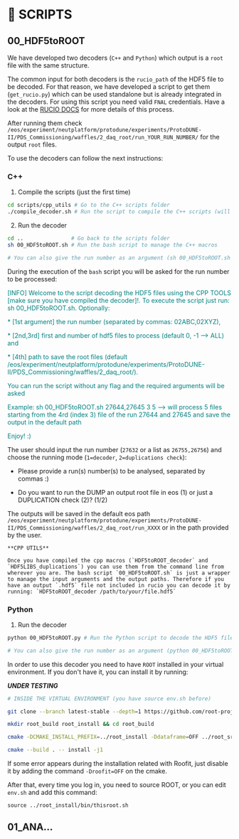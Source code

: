 # 🤖 **SCRIPTS** 

<!-- Missing to add expected outputs -->

## 00_HDF5toROOT

We have developed two decoders (`C++` and `Python`) which output is a `root` file with the same structure. 

The common input for both decoders is the `rucio_path` of the HDF5 file to be decoded. For that reason, we have developed a script to get them (`get_rucio.py`) which can be used standalone but is already integrated in the decoders. For using this script you need valid `FNAL` credentials. Have a look at the [RUCIO DOCS](https://github.com/DUNE/data-mgmt-ops/wiki/Using-Rucio-to-find-Protodune-files-at-CERN/) for more details of this process.

After running them check `/eos/experiment/neutplatform/protodune/experiments/ProtoDUNE-II/PDS_Commissioning/waffles/2_daq_root/run_YOUR_RUN_NUMBER/` for the output `root` files.

To use the decoders can follow the next instructions:

### **C++**

1. Compile the scripts (just the first time)

```bash
cd scripts/cpp_utils # Go to the C++ scripts folder
./compile_decoder.sh # Run the script to compile the C++ scripts (will clone the HDF5 library and compile it together with the decoder)
```

2. Run the decoder

```bash
cd ..               # Go back to the scripts folder
sh 00_HDF5toROOT.sh # Run the bash script to manage the C++ macros

# You can also give the run number as an argument (sh 00_HDF5toROOT.sh 27632)
```

During the execution of the `bash` script you will be asked for the run number to be processed:

<p style="color: teal;">[INFO] Welcome to the script decoding the HDF5 files using the CPP TOOLS [make sure you have compiled the decoder]!. To execute the script just run: sh 00_HDF5toROOT.sh. Optionally: </p>
<p style="color: teal;">* [1st argument] the run number (separated by commas: 02ABC,02XYZ), </p>
<p style="color: teal;">* [2nd,3rd] first and number of hdf5 files to process (default 0, -1 --> ALL) and </p>
<p style="color: teal;">* [4th] path to save the root files (default /eos/experiment/neutplatform/protodune/experiments/ProtoDUNE-II/PDS_Commissioning/waffles/2_daq_root/). </p>
<p style="color: teal;">You can run the script without any flag and the required arguments will be asked </p>
<p style="color: teal;">Example: sh 00_HDF5toROOT.sh 27644,27645 3 5 --> will process 5 files starting from the 4rd (index 3) file of the run 27644 and 27645 and save the output in the default path </p>
<p style="color: teal;">Enjoy! :)</p>

The user should input the run number (`27632` or a list as `26755,26756`) and choose the running mode (`1=decoder`, `2=duplications check`):

* <p>Please provide a run(s) number(s) to be analysed, separated by commas :)</p> 

* <p>Do you want to run the DUMP an output root file in eos (1) or just a DUPLICATION check (2)? (1/2)</p>

The outputs will be saved in the default eos path `/eos/experiment/neutplatform/protodune/experiments/ProtoDUNE-II/PDS_Commissioning/waffles/2_daq_root/run_XXXX` or in the path provided by the user.

```{tip} 
**CPP UTILS**

Once you have compiled the cpp macros (`HDF5toROOT_decoder` and `HDF5LIBS_duplications`) you can use them from the command line from wherever you are. The bash script `00_HDF5toROOT.sh` is just a wrapper to manage the input arguments and the output paths. Therefore if you have an output `.hdf5` file not included in rucio you can decode it by running: `HDF5toROOT_decoder /path/to/your/file.hdf5`

```


### **Python**

1. Run the decoder

```bash
python 00_HDF5toROOT.py # Run the Python script to decode the HDF5 files

# You can also give the run number as an argument (python 00_HDF5toROOT.py --runs 27632)
```

In order to use this decoder you need to have `ROOT` installed in your virtual environment. If you don't have it, you can install it by running:

**_UNDER TESTING_**

```bash
# INSIDE THE VIRTUAL ENVIRONMENT (you have source env.sh before)

git clone --branch latest-stable --depth=1 https://github.com/root-project/root.git root_src

mkdir root_build root_install && cd root_build

cmake -DCMAKE_INSTALL_PREFIX=../root_install -Ddataframe=OFF ../root_src

cmake --build . -- install -j1
```

If some error appears during the installation related with Roofit, just disable it by adding the command ``-Droofit=OFF`` on the cmake.

After that, every time you log in, you need to source ROOT, or you can edit ``env.sh`` and add this command:

``source ../root_install/bin/thisroot.sh``


## 01_ANA...
